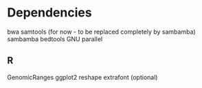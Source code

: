 # Dependencies

bwa
samtools (for now - to be replaced completely by sambamba)
sambamba
bedtools
GNU parallel

## R
GenomicRanges
ggplot2
reshape
extrafont (optional)


